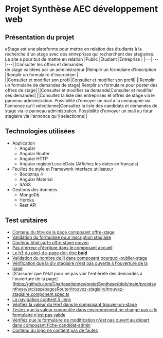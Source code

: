 # Projet Synthèse AEC développement web 
## Présentation du projet
eStage est une plateforme pour mettre en relation des étudiants à la recherche d'un stage avec des entreprises qui recherchent des stagiaires.
Le site a pour but de mettre en relation
|Public   |Étudiant   |Entreprise   |
|---|---|---|
|Consulter les offres et demandes<br> de stage validées par un administrateur   |Remplir un formulaire d'inscription   |Remplir un formulaire d'inscription   |  
||Consulter et modifier son profil|Consulter et modifier son profil|
||Remplir un formulaire de demandes de stage| Remplir un formulaire pour poster des offres de stage|
||Consulter et modifier sa demande|Consulter et modifier ses demandes| 
||Consultez la liste des entreprises et offres de stage via le panneau administration. Possibilité d'envoyer un mail à la compagnie via l'annonce qu'il selectionne|Consultez la liste des candidats et demandes de stage via le panneau administration. Possibilité d'envoyer un mail au futur stagiaire via l'annonce qu'il selectionne|| 
## Technologies utilisées
* Application
  * Angular
  * Angular Router
  * Angular HTTP
  * Angular registerLocaleData (Affichez les dates en français)
* Feuilles de style et Framework interface utilisateur 
  * Bootstrap 4
  * Angular Material
  * SASS
* Gestions des données
  * MongoDb
  * Heroku
  * Rest API
## Test unitaires
  * [Contenu du titre de la page composant offre-stage](https://github.com/Charlesetiennev/projetSynthese/blob/main/projetsynthese/src/app/pagesRouter/trouvez-stage/trouvez-stage.component.spec.ts)
  * [Validation du formulaire pour inscription stagiaire](https://github.com/Charlesetiennev/projetSynthese/blob/main/projetsynthese/src/app/formulaires/connexion-stagiaire/connexion-stagiaire.component.spec.ts)
  * [Contenu html carte offre stage moyen](https://github.com/Charlesetiennev/projetSynthese/blob/main/projetsynthese/src/app/carteStage/offre-stage-moyenne/offre-stage-moyenne.component.spec.ts)
  * [Pas d'erreur d'écriture dans le composant accueil](https://github.com/Charlesetiennev/projetSynthese/blob/main/projetsynthese/src/app/pagesRouter/accueil/accueil.component.spec.ts)
  * [Le h3 du pied-de-page doit être __bold__](https://github.com/Charlesetiennev/projetSynthese/blob/main/projetsynthese/src/app/pied-de-page/pied-de-page.component.spec.ts)
  * [Validation du nombre de **li** dans composant pourquoi-publier-stage](https://github.com/Charlesetiennev/projetSynthese/blob/main/projetsynthese/src/app/sectionLiens/pourquoi-publier-stage/pourquoi-publier-stage.component.spec.ts)
  * [Vérification que la div stagiaire n'est pas ouverte à l'ouverture de la page](https://github.com/Charlesetiennev/projetSynthese/blob/main/projetsynthese/src/app/pagesRouter/connexion-inscription/connexion-inscription.component.spec.ts)
  * [S'assurer que l'état pour ne pas voir l'entièreté des demandes à l'ouverture de la page](https://github.com/Charlesetiennev/projetSynthese/blob/main/projetsynthese/src/app/pagesRouter/trouvez-stagiaire/trouvez-stagiaire.component.spec.ts
  * [La navigation contient 5 liens](https://github.com/Charlesetiennev/projetSynthese/blob/main/projetsynthese/src/app/navigation/navigation.component.spec.ts)
  * [Vérifiez la valeur du Href dans le composant trouver-un-stage](https://github.com/Charlesetiennev/projetSynthese/blob/main/projetsynthese/src/app/sectionLiens/trouvez-un-stage/trouvez-un-stage.component.spec.ts)
  * [Testez que la valeur connectée dans environnement ne change pas si le formulaire n'est pas valide](https://github.com/Charlesetiennev/projetSynthese/blob/main/projetsynthese/src/app/formulaires/connexion-stagiaire/connexion-stagiaire.component.spec.ts)
  * [Vérifiez que le formulaire de modification n'est pas ouvert au départ dans composant fiche-candidat-admin](https://github.com/Charlesetiennev/projetSynthese/blob/main/projetsynthese/src/app/administration/fiche-candidat-admin/fiche-candidat-admin.component.spec.ts)
  * [Contenu du logo ne contient pas de fautes](https://github.com/Charlesetiennev/projetSynthese/blob/main/projetsynthese/src/app/administration/navigation-admin/navigation-admin.component.spec.ts)
